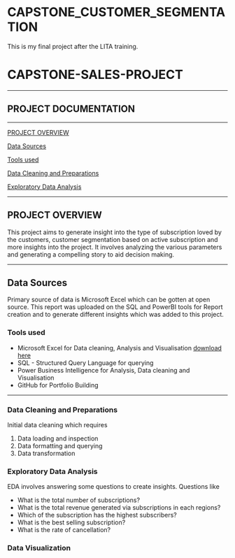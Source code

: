 # CAPSTONE_CUSTOMER_SEGMENTATION
This is my final project after the LITA training.

# CAPSTONE-SALES-PROJECT

---
## PROJECT DOCUMENTATION
---

[PROJECT OVERVIEW](#project-overview)

[Data Sources](#data-sources)

[Tools used](#tools-used)

[Data Cleaning and Preparations](#data-cleaning-and-preparations)

[Exploratory Data Analysis](#exploratory-data-analysis)

---
## PROJECT OVERVIEW

This project aims to generate insight into the type of subscription loved by the customers, customer segmentation based on active subscription and more insights into the project. It involves analyzing the various parameters and generating a compelling story to aid decision making. 

---
## Data Sources

Primary source of data is Microsoft Excel which can be gotten at open source. This report was uploaded on the SQL and PowerBI tools for Report creation and to generate different insights which was added to this project.

### Tools used
- Microsoft Excel for Data cleaning, Analysis and Visualisation [download here](https://www.microsoft.com)
- SQL - Structured Query Language for querying
- Power Business Intelligence for Analysis, Data cleaning and Visualisation
- GitHub for Portfolio Building

---
### Data Cleaning and Preparations
  Initial data cleaning which requires 
  1. Data loading and inspection
  2. Data formatting and querying
  3. Data transformation


### Exploratory Data Analysis
EDA involves answering some questions to create insights. Questions like
- What is the total number of subscriptions?
- What is the total revenue generated via subscriptions in each regions?
- Which of the subscription has the highest subscribers?
- What is the best selling subscription?
- What is the rate of cancellation?


### Data Visualization
